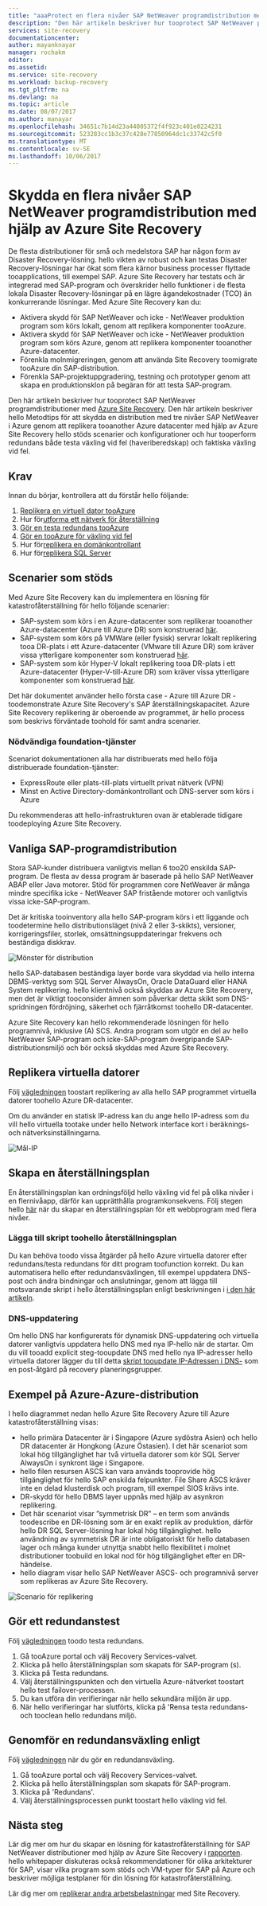 ```yaml
---
title: "aaaProtect en flera nivåer SAP NetWeaver programdistribution med hjälp av Azure Site Recovery | Microsoft Docs"
description: "Den här artikeln beskriver hur tooprotect SAP NetWeaver programdistributioner med hjälp av Azure Site Recovery"
services: site-recovery
documentationcenter: 
author: mayanknayar
manager: rochakm
editor: 
ms.assetid: 
ms.service: site-recovery
ms.workload: backup-recovery
ms.tgt_pltfrm: na
ms.devlang: na
ms.topic: article
ms.date: 08/07/2017
ms.author: manayar
ms.openlocfilehash: 34651c7b14d23a44005372f4f923c401e0224231
ms.sourcegitcommit: 523283cc1b3c37c428e77850964dc1c33742c5f0
ms.translationtype: MT
ms.contentlocale: sv-SE
ms.lasthandoff: 10/06/2017
---
```

# <a name="protect-a-multi-tier-sap-netweaver-application-deployment-using-azure-site-recovery"></a>Skydda en flera nivåer SAP NetWeaver programdistribution med hjälp av Azure Site Recovery

De flesta distributioner för små och medelstora SAP har någon form av Disaster Recovery-lösning.  hello vikten av robust och kan testas Disaster Recovery-lösningar har ökat som flera kärnor business processer flyttade tooapplications, till exempel SAP.  Azure Site Recovery har testats och är integrerad med SAP-program och överskrider hello funktioner i de flesta lokala Disaster Recovery-lösningar på en lägre ägandekostnader (TCO) än konkurrerande lösningar.
Med Azure Site Recovery kan du:
* Aktivera skydd för SAP NetWeaver och icke - NetWeaver produktion program som körs lokalt, genom att replikera komponenter tooAzure.
* Aktivera skydd för SAP NetWeaver och icke - NetWeaver produktion program som körs Azure, genom att replikera komponenter tooanother Azure-datacenter.
* Förenkla molnmigreringen, genom att använda Site Recovery toomigrate tooAzure din SAP-distribution.
* Förenkla SAP-projektuppgradering, testning och prototyper genom att skapa en produktionsklon på begäran för att testa SAP-program.

Den här artikeln beskriver hur tooprotect SAP NetWeaver programdistributioner med [Azure Site Recovery](site-recovery-overview.md). Den här artikeln beskriver hello Metodtips för att skydda en distribution med tre nivåer SAP NetWeaver i Azure genom att replikera tooanother Azure datacenter med hjälp av Azure Site Recovery hello stöds scenarier och konfigurationer och hur tooperform redundans både testa växling vid fel (haveriberedskap) och faktiska växling vid fel.


## <a name="prerequisites"></a>Krav
Innan du börjar, kontrollera att du förstår hello följande:

1. [Replikera en virtuell dator tooAzure](azure-to-azure-walkthrough-enable-replication.md)
2. Hur för[utforma ett nätverk för återställning](site-recovery-azure-to-azure-networking-guidance.md)
3. [Gör en testa redundans tooAzure](azure-to-azure-walkthrough-test-failover.md)
4. [Gör en tooAzure för växling vid fel](site-recovery-failover.md)
5. Hur för[replikera en domänkontrollant](site-recovery-active-directory.md)
6. Hur för[replikera SQL Server](site-recovery-sql.md)

## <a name="supported-scenarios"></a>Scenarier som stöds
Med Azure Site Recovery kan du implementera en lösning för katastrofåterställning för hello följande scenarier:
* SAP-system som körs i en Azure-datacenter som replikerar tooanother Azure-datacenter (Azure till Azure DR) som konstruerad [här](https://aka.ms/asr-a2a-architecture).
* SAP-system som körs på VMWare (eller fysisk) servrar lokalt replikering tooa DR-plats i ett Azure-datacenter (VMware till Azure DR) som kräver vissa ytterligare komponenter som konstruerad [här](https://aka.ms/asr-v2a-architecture).
* SAP-system som kör Hyper-V lokalt replikering tooa DR-plats i ett Azure-datacenter (Hyper-V-till-Azure DR) som kräver vissa ytterligare komponenter som konstruerad [här](https://aka.ms/asr-h2a-architecture).

Det här dokumentet använder hello första case - Azure till Azure DR - toodemonstrate Azure Site Recovery's SAP återställningskapacitet. Azure Site Recovery replikering är oberoende av programmet, är hello process som beskrivs förväntade toohold för samt andra scenarier.

### <a name="required-foundation-services"></a>Nödvändiga foundation-tjänster
Scenariot dokumentationen alla har distribuerats med hello följa distribuerade foundation-tjänster:
* ExpressRoute eller plats-till-plats virtuellt privat nätverk (VPN)
* Minst en Active Directory-domänkontrollant och DNS-server som körs i Azure

Du rekommenderas att hello-infrastrukturen ovan är etablerade tidigare toodeploying Azure Site Recovery.


## <a name="typical-sap-application-deployment"></a>Vanliga SAP-programdistribution
Stora SAP-kunder distribuera vanligtvis mellan 6 too20 enskilda SAP-program.  De flesta av dessa program är baserade på hello SAP NetWeaver ABAP eller Java motorer.  Stöd för programmen core NetWeaver är många mindre specifika icke - NetWeaver SAP fristående motorer och vanligtvis vissa icke-SAP-program.  

Det är kritiska tooinventory alla hello SAP-program körs i ett liggande och toodetermine hello distributionsläget (nivå 2 eller 3-skikts), versioner, korrigeringsfiler, storlek, omsättningsuppdateringar frekvens och beständiga diskkrav.

![Mönster för distribution](./media/site-recovery-sap/sap-typical-deployment.png)

hello SAP-databasen beständiga layer borde vara skyddad via hello interna DBMS-verktyg som SQL Server AlwaysOn, Oracle DataGuard eller HANA System replikering. hello klientnivå också skyddas av Azure Site Recovery, men det är viktigt tooconsider ämnen som påverkar detta skikt som DNS-spridningen fördröjning, säkerhet och fjärråtkomst toohello DR-datacenter.

Azure Site Recovery kan hello rekommenderade lösningen för hello programnivå, inklusive (A) SCS. Andra program som utgör en del av hello NetWeaver SAP-program och icke-SAP-program övergripande SAP-distributionsmiljö och bör också skyddas med Azure Site Recovery.

## <a name="replicate-virtual-machines"></a>Replikera virtuella datorer
Följ [vägledningen](azure-to-azure-walkthrough-enable-replication.md) toostart replikering av alla hello SAP programmet virtuella datorer toohello Azure DR-datacenter.

Om du använder en statisk IP-adress kan du ange hello IP-adress som du vill hello virtuella tootake under hello Network interface kort i beräknings-och nätverksinställningarna.

![Mål-IP](./media/site-recovery-sap/sap-static-ip.png)


## <a name="creating-a-recovery-plan"></a>Skapa en återställningsplan
En återställningsplan kan ordningsföljd hello växling vid fel på olika nivåer i en flernivåapp, därför kan upprätthålla programkonsekvens. Följ stegen hello [här](site-recovery-create-recovery-plans.md) när du skapar en återställningsplan för ett webbprogram med flera nivåer.

### <a name="adding-scripts-toohello-recovery-plan"></a>Lägga till skript toohello återställningsplan
Du kan behöva toodo vissa åtgärder på hello Azure virtuella datorer efter redundans/testa redundans för ditt program toofunction korrekt. Du kan automatisera hello efter redundansväxlingen, till exempel uppdatera DNS-post och ändra bindningar och anslutningar, genom att lägga till motsvarande skript i hello återställningsplan enligt beskrivningen i [i den här artikeln](site-recovery-create-recovery-plans.md#add-scripts).

### <a name="dns-update"></a>DNS-uppdatering
Om hello DNS har konfigurerats för dynamisk DNS-uppdatering och virtuella datorer vanligtvis uppdatera hello DNS med nya IP-hello när de startar. Om du vill tooadd explicit steg-tooupdate DNS med hello nya IP-adresser hello virtuella datorer lägger du till detta [skript tooupdate IP-Adressen i DNS-](https://aka.ms/asr-dns-update) som en post-åtgärd på recovery planeringsgrupper.  

## <a name="example-azure-to-azure-deployment"></a>Exempel på Azure-Azure-distribution
I hello diagrammet nedan hello Azure Site Recovery Azure till Azure katastrofåterställning visas:
* hello primära Datacenter är i Singapore (Azure sydöstra Asien) och hello DR datacenter är Hongkong (Azure Östasien).  I det här scenariot som lokal hög tillgänglighet har två virtuella datorer som kör SQL Server AlwaysOn i synkront läge i Singapore.
* hello filen resursen ASCS kan vara används tooprovide hög tillgänglighet för hello SAP enskilda felpunkter. File Share ASCS kräver inte en delad klusterdisk och program, till exempel SIOS krävs inte.
* DR-skydd för hello DBMS layer uppnås med hjälp av asynkron replikering.
* Det här scenariot visar ”symmetrisk DR” – en term som används toodescribe en DR-lösning som är en exakt replik av produktion, därför hello DR SQL Server-lösning har lokal hög tillgänglighet. hello användning av symmetrisk DR är inte obligatoriskt för hello databasen lager och många kunder utnyttja snabbt hello flexibilitet i molnet distributioner toobuild en lokal nod för hög tillgänglighet efter en DR-händelse.
* hello diagram visar hello SAP NetWeaver ASCS- och programnivå server som replikeras av Azure Site Recovery.

![Scenario för replikering](./media/site-recovery-sap/sap-replication-scenario.png)

## <a name="doing-a-test-failover"></a>Gör ett redundanstest
Följ [vägledningen](azure-to-azure-walkthrough-test-failover.md) toodo testa redundans.

1.  Gå tooAzure portal och välj Recovery Services-valvet.
2.  Klicka på hello återställningsplan som skapats för SAP-program (s).
3.  Klicka på Testa redundans.
4.  Välj återställningspunkten och den virtuella Azure-nätverket toostart hello test failover-processen.
5.  Du kan utföra din verifieringar när hello sekundära miljön är upp.
6.  När hello verifieringar har slutförts, klicka på 'Rensa testa redundans- och tooclean hello redundans miljö.

## <a name="doing-a-failover"></a>Genomför en redundansväxling enligt
Följ [vägledningen](site-recovery-failover.md) när du gör en redundansväxling.

1.  Gå tooAzure portal och välj Recovery Services-valvet.
2.  Klicka på hello återställningsplan som skapats för SAP-program.
3.  Klicka på 'Redundans'.
4.  Välj återställningsprocessen punkt toostart hello växling vid fel.

## <a name="next-steps"></a>Nästa steg
Lär dig mer om hur du skapar en lösning för katastrofåterställning för SAP NetWeaver distributioner med hjälp av Azure Site Recovery i [rapporten](http://aka.ms/asr-sap). hello whitepaper diskuteras också rekommendationer för olika arkitekturer för SAP, visar vilka program som stöds och VM-typer för SAP på Azure och beskriver möjliga testplaner för din lösning för katastrofåterställning.

Lär dig mer om [replikerar andra arbetsbelastningar](site-recovery-workload.md) med Site Recovery.
